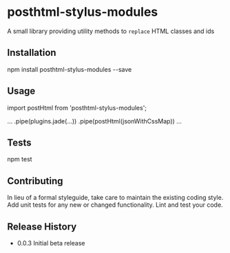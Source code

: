
posthtml-stylus-modules
=========

A small library providing utility methods to `replace` HTML classes and ids

## Installation

  npm install posthtml-stylus-modules --save

## Usage

  import postHtml from 'posthtml-stylus-modules';

  ...
  .pipe(plugins.jade(...))
  .pipe(postHtml(jsonWithCssMap))
  ...

## Tests

  npm test

## Contributing

In lieu of a formal styleguide, take care to maintain the existing coding style.
Add unit tests for any new or changed functionality. Lint and test your code.

## Release History

* 0.0.3 Initial beta release
